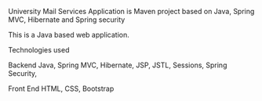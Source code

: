 University Mail Services Application is Maven project based on Java, Spring MVC, Hibernate and Spring security

This is a Java based web application.

Technologies used

Backend
Java, Spring MVC, Hibernate, JSP, JSTL, Sessions, Spring Security,

Front End
HTML, CSS, Bootstrap
